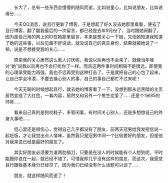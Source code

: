 <div id="sina_keyword_ad_area2" class="articalContent  ">
			<p STYLE="TexT-inDenT: 2em">
长大了，总有一些东西会慢慢的随风而逝，比如说童心，比如说朋友，比如说缘分……</P>
<p STYLE="TexT-inDenT: 2em">
今天QQ消息，说且行更新了博客，于是想起了好久没去她那里看看，便去了且行博客，翻了翻我最后的一次留言，都已经是去年9月份了，当时跟她闹翻了，因为是自己用的网上的ID在她那里留言，本来是想关心一下她，又怕她知道我知道了她的这些事，以后见面不好说话，就没说自己的真实身份，结果就被她说了一顿，说是不想接受我的关心……</P>
<p STYLE="TexT-inDenT: 2em">
原来我的关心居然这么惹人讨厌呢，我说以后再也不会来了，就像当年我对“她”说我以后再也不会打扰你了一样。而且这两件事时间相隔不是很远。即便我的心理承受能力再强，我也不远再受到这种打击了。于是就把自己的心包了起来，让自己学会冷漠，不要去操心别人的事，自己的事自己都忙不过来呢！</P>
<p STYLE="TexT-inDenT: 2em">
今天无聊的时候想起且行，就去她的博客看了一下，没想到那永远黑暗的主页居然变成了大红色，一看内容，居然又和另外一个男生恋爱了……还是个1米85的帅哥……</P>
<p STYLE="TexT-inDenT: 2em">
看来自己真的是狗咬耗子，多管闲事，有时间关心别人，还是多想想自己的终身大事吧……</P>
<p STYLE="TexT-inDenT: 2em">
但心里还是很伤心，觉得自己几乎都没有了朋友，前两天冠男给我发短信说一起吃饭，才让我觉出点人情味，虽然我只是冠男中间一个比较要好的朋友，但是他对我来说已经是最好的朋友了。</P>
<p STYLE="TexT-inDenT: 2em">
其实好朋友必须要为谁两肋插刀，只要是在没人的时候能有个人想到呢，平时能跟你说在一起，就已经不错了。可惜我却几乎没有这样的朋友，而这次，我感觉且行跟我基本缘分已经尽了，因为我们已经没有什么话题可以谈了……</P>
<p STYLE="TexT-inDenT: 2em">朋友，就这样随风而逝了！</P>
<p STYLE="TexT-inDenT: 2em">&nbsp;<wbr></P>							
		</div>